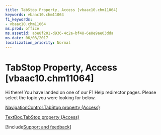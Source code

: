 ```yaml
---
title: TabStop Property, Access [vbaac10.chm11064]
keywords: vbaac10.chm11064
f1_keywords:
- vbaac10.chm11064
ms.prod: office
ms.assetid: abe8f201-d936-4c2a-bf48-6e8e9ae03dda
ms.date: 06/08/2017
localization_priority: Normal
---
```



# TabStop Property, Access [vbaac10.chm11064]

Hi there! You have landed on one of our F1 Help redirector pages. Please select the topic you were looking for below.

[NavigationControl.TabStop property (Access)](https://msdn.microsoft.com/library/40aeb05f-b94f-ee88-5e98-0f77599c7a14%28Office.15%29.aspx)

[TextBox.TabStop property (Access)](https://msdn.microsoft.com/library/ecb9ede6-e7a8-ca91-9ca3-3fad9de2ef90%28Office.15%29.aspx)

[!include[Support and feedback](~/includes/feedback-boilerplate.md)]